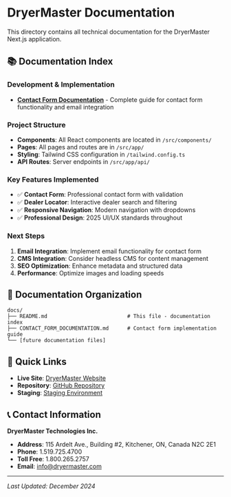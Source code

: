 # DryerMaster Documentation

This directory contains all technical documentation for the DryerMaster Next.js application.

## 📚 Documentation Index

### Development & Implementation
- **[Contact Form Documentation](./CONTACT_FORM_DOCUMENTATION.md)** - Complete guide for contact form functionality and email integration

### Project Structure
- **Components**: All React components are located in `/src/components/`
- **Pages**: All pages and routes are in `/src/app/`
- **Styling**: Tailwind CSS configuration in `/tailwind.config.ts`
- **API Routes**: Server endpoints in `/src/app/api/`

### Key Features Implemented
- ✅ **Contact Form**: Professional contact form with validation
- ✅ **Dealer Locator**: Interactive dealer search and filtering
- ✅ **Responsive Navigation**: Modern navigation with dropdowns
- ✅ **Professional Design**: 2025 UI/UX standards throughout

### Next Steps
1. **Email Integration**: Implement email functionality for contact form
2. **CMS Integration**: Consider headless CMS for content management
3. **SEO Optimization**: Enhance metadata and structured data
4. **Performance**: Optimize images and loading speeds

## 📁 Documentation Organization

```
docs/
├── README.md                          # This file - documentation index
├── CONTACT_FORM_DOCUMENTATION.md      # Contact form implementation guide
└── [future documentation files]
```

## 🔗 Quick Links

- **Live Site**: [DryerMaster Website](https://dryermaster.com)
- **Repository**: [GitHub Repository](https://github.com/your-repo)
- **Staging**: [Staging Environment](https://staging.dryermaster.com)

## 📞 Contact Information

**DryerMaster Technologies Inc.**
- **Address**: 115 Ardelt Ave., Building #2, Kitchener, ON, Canada N2C 2E1
- **Phone**: 1.519.725.4700
- **Toll Free**: 1.800.265.2757
- **Email**: info@dryermaster.com

---

*Last Updated: December 2024*